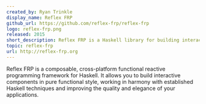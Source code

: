 ```yaml
---
created_by: Ryan Trinkle
display_name: Reflex FRP
github_url: https://github.com/reflex-frp/reflex-frp
logo: reflex-frp.png
released: 2015
short_description: Reflex FRP is a Haskell library for building interactive applications
topic: reflex-frp
url: http://reflex-frp.org
---
```

Reflex FRP is a composable, cross-platform functional reactive programming framework for Haskell.  It allows you to build interactive components in pure functional style, working in harmony with established Haskell techniques and improving the quality and elegance of your applications.
